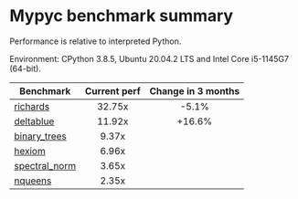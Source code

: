 # Mypyc benchmark summary

Performance is relative to interpreted Python.

Environment: CPython 3.8.5, Ubuntu 20.04.2 LTS and Intel Core i5-1145G7 (64-bit).

| Benchmark | Current perf | Change in 3 months |
| --- | :---: | :---: |
| [richards](benchmarks/richards.md) | 32.75x | -5.1% |
| [deltablue](benchmarks/deltablue.md) | 11.92x | +16.6% |
| [binary_trees](benchmarks/binary_trees.md) | 9.37x |  |
| [hexiom](benchmarks/hexiom.md) | 6.96x |  |
| [spectral_norm](benchmarks/spectral_norm.md) | 3.65x |  |
| [nqueens](benchmarks/nqueens.md) | 2.35x |  |
